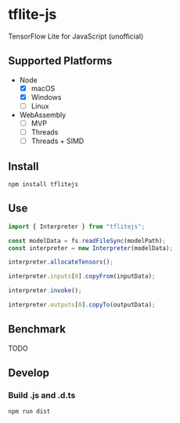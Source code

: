 # tflite-js

TensorFlow Lite for JavaScript (unofficial)

## Supported Platforms

- Node
  - [x] macOS
  - [x] Windows
  - [ ] Linux
- WebAssembly
  - [ ] MVP
  - [ ] Threads
  - [ ] Threads + SIMD

## Install

```
npm install tflitejs
```

## Use

```js
import { Interpreter } from "tflitejs";

const modelData = fs.readFileSync(modelPath);
const interpreter = new Interpreter(modelData);

interpreter.allocateTensors();

interpreter.inputs[0].copyFrom(inputData);

interpreter.invoke();

interpreter.outputs[0].copyTo(outputData);
```

## Benchmark

TODO

## Develop

### Build .js and .d.ts

```
npm run dist
```
